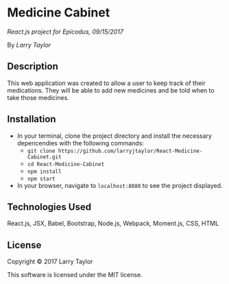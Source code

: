 # Medicine Cabinet

_React.js project for Epicodus, 09/15/2017_

By _Larry Taylor_

## Description
This web application was created to allow a user to keep track of their medications. They will be able to add new medicines and be told when to take those medicines.

## Installation

* In your terminal, clone the project directory and install the necessary depencendies with the following commands:
  * `git clone https://github.com/larryjtaylor/React-Medicine-Cabinet.git`
  * `cd React-Medicine-Cabinet`
  * `npm install`
  * `npm start`
* In your browser, navigate to `localhost:8080` to see the project displayed.

## Technologies Used

React.js, JSX, Babel, Bootstrap, Node.js, Webpack, Moment.js, CSS, HTML

## License

Copyright &copy; 2017 Larry Taylor

This software is licensed under the MIT license.
